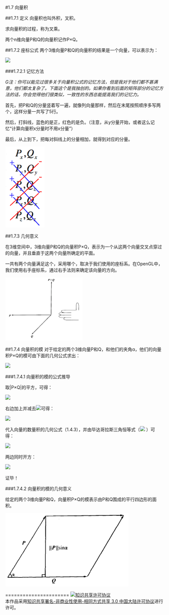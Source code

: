 #1.7 向量积

##1.7.1 定义
向量积也叫外积，叉积。

求向量积的过程，称为叉乘。

两个n维向量P和Q的向量积记作P×Q。

##1.7.2 座标公式
两个3维向量P和Q的向量积的结果是一个向量，可以表示为：

<img src="http://www.forkosh.com/mathtex.cgi?P\times Q = \left\langle {{P_y}{Q_z} - {P_z}{Q_y},{P_z}{Q_x} - {P_x}{Q_z},{P_x}{Q_y} - {P_y}{Q_x}} \right\rangle">

###1.7.2.1 记忆方法

*G注：你可以能见过很多关于向量积公式的记忆方法，但是我对于他们都不甚满意，他们都太复杂了。下面这个是我独创的。如果你看到后面的矩阵部分的记忆方法的话，你会觉得他们很类似，一致性的东西总能提高我们的记忆力。*

首先，把P和Q的分量竖着写一遍，就像列向量那样，然后在末尾按照顺序多写两个，这样分量一共写了5行。

然后，打斜线，蓝色的是正，红色的是负。（注意，从y分量开始，或者这么记忆“计算向量积x分量时不用x分量”）

最后，从上到下，把每对斜线上的分量相加，就得到对应的分量。

![替代文本](../pic/1-7-1.png "1-7-1.png")

##1.7.3 几何意义

在3维空间中，3维向量P和Q的向量积P×Q，表示为一个从这两个向量交叉点穿过的向量，并且垂直于这两个向量所确定的平面。

一共有两个向量满足这个，采用哪个，取决于我们使用的座标系。在OpenGL中，我们使用右手座标系，通过右手法则来确定该向量的方向。

![替代文本](../pic/1-7-2.png "1-7-2.png")

##1.7.4 向量积的模
对于给定的两个3维向量P和Q，和他们的夹角α，他们的向量积P×Q的模可由下面的几何公式求出：

<img src="http://www.forkosh.com/mathtex.cgi?\left| {P \times Q} \right| = \left| P \right|\left| Q \right|\sin \alpha">

###1.7.4.1 向量积的模的公式推导

取|P×Q|的平方，可得：

<img src="http://www.forkosh.com/mathtex.cgi?\begin{gathered}
  {\left| {P \times Q} \right|^2} = {\left| {\left\langle {{P_y}{Q_z} - {P_z}{Q_y},{P_z}{Q_x} - {P_x}{Q_z},{P_x}{Q_y} - {P_y}{Q_x}} \right\rangle } \right|^2} \hfill \\
   = {\left( {{P_y}{Q_z} - {P_z}{Q_y}} \right)^2} + {\left( {{P_z}{Q_x} - {P_x}{Q_z}} \right)^2} + {\left( {{P_x}{Q_y} - {P_y}{Q_x}} \right)^2} \hfill \\
   = \left( {P_y^2 + P_z^2} \right)Q_x^2 + \left( {P_x^2 + P_z^2} \right)Q_y^2 + \left( {P_y^2 + P_z^2} \right)Q_x^2 - 2{P_x}{Q_x}{P_y}{Q_y} - 2{P_x}{Q_x}{P_z}{Q_z} - 2{P_y}{Q_y}{P_z}{Q_z} \hfill \\ 
\end{gathered}">

右边加上并减去<img src="http://www.forkosh.com/mathtex.cgi?P_x^2Q_x^2 + P_y^2Q_y^2 + P_z^2Q_z^2 ">可得：

<img src="http://www.forkosh.com/mathtex.cgi?\begin{gathered}
  {\left| {P \times Q} \right|^2} = \left( {P_y^2 + P_z^2} \right)Q_x^2 + \left( {P_x^2 + P_z^2} \right)Q_y^2 + \left( {P_y^2 + P_z^2} \right)Q_x^2 + \left( {P_x^2Q_x^2 + P_y^2Q_y^2 + P_z^2Q_z^2} \right) - 2{P_x}{Q_x}{P_y}{Q_y} - 2{P_x}{Q_x}{P_z}{Q_z} - 2{P_y}{Q_y}{P_z}{Q_z} - \left( {P_x^2Q_x^2 + P_y^2Q_y^2 + P_z^2Q_z^2} \right) \hfill \\
   = \left( {P_x^2 + P_y^2 + P_z^2} \right)\left( {Q_x^2 + Q_y^2 + Q_z^2} \right) - {\left( {P_x^{}Q_x^{} + P_y^{}Q_y^{} + P_z^{}Q_z^{}} \right)^2} \hfill \\
   = {\left| P \right|^2}{\left| Q \right|^2} - {\left( {P \cdot Q} \right)^2} \hfill \\ 
\end{gathered}">

代入向量的数量积的几何公式（1.4.3），并由毕达哥拉斯三角恒等式（<img src="http://www.forkosh.com/mathtex.cgi?{\sin ^2}\alpha  + {\cos ^2}\alpha  = 1">
）可得：

<img src="http://www.forkosh.com/mathtex.cgi?\begin{gathered}
  {\left| {P \times Q} \right|^2} = {\left| P \right|^2}{\left| Q \right|^2} - {\left| P \right|^2}{\left| Q \right|^2}{\cos ^2}\alpha  \hfill \\
   = {\left| P \right|^2}{\left| Q \right|^2}\left( {1 - {{\cos }^2}\alpha } \right) \hfill \\
   = {\left| P \right|^2}{\left| Q \right|^2}{\sin ^2}\alpha  \hfill \\ 
\end{gathered} ">

两边同时开方：

<img src="http://www.forkosh.com/mathtex.cgi?\left| {P \times Q} \right| = \left| P \right|\left| Q \right|\sin \alpha">

证毕！

###1.7.4.2 向量积的模的几何意义

给定的两个3维向量P和Q，向量积P×Q的模表示由P和Q围成的平行四边形的面积。

![替代文本](../pic/1-7-3.png "1-7-3.png")



======================
<a rel="license" href="http://creativecommons.org/licenses/by-nc-sa/3.0/cn/"><img alt="知识共享许可协议" style="border-width:0" src="https://i.creativecommons.org/l/by-nc-sa/3.0/cn/88x31.png" /></a><br />本作品采用<a rel="license" href="http://creativecommons.org/licenses/by-nc-sa/3.0/cn/">知识共享署名-非商业性使用-相同方式共享 3.0 中国大陆许可协议</a>进行许可。
